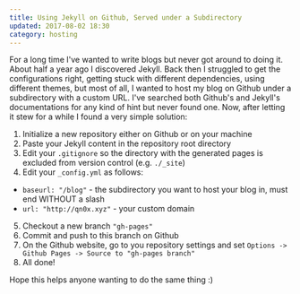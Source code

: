 ```yaml
---
title: Using Jekyll on Github, Served under a Subdirectory
updated: 2017-08-02 18:30
category: hosting
---
```


For a long time I've wanted to write blogs but never got around to doing it.
About half a year ago I discovered Jekyll.
Back then I struggled to get the configurations right, getting stuck with different dependencies, using different themes, but most of all, I wanted to host my blog on Github under a subdirectory with a custom URL.
I've searched both Github's and Jekyll's documentations for any kind of hint but never found one.
Now, after letting it stew for a while I found a very simple solution:  

1. Initialize a new repository either on Github or on your machine  
2. Paste your Jekyll content in the repository root directory  
3. Edit your `.gitignore` so the directory with the generated pages is excluded from version control (e.g. `./_site`)  
4. Edit your `_config.yml` as follows:
  * `baseurl: "/blog"` - the subdirectory you want to host your blog in, must end WITHOUT a slash
  * `url: "http://qn0x.xyz"` - your custom domain
5. Checkout a new branch `"gh-pages"`
6. Commit and push to this branch on Github  
7. On the Github website, go to you repository settings and set `Options -> Github Pages -> Source to "gh-pages branch"`
8. All done!  

Hope this helps anyone wanting to do the same thing :)
